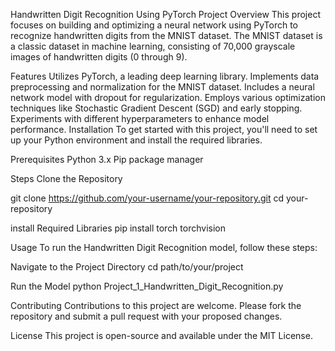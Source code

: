 Handwritten Digit Recognition Using PyTorch
Project Overview
This project focuses on building and optimizing a neural network using PyTorch to recognize handwritten digits from the MNIST dataset. The MNIST dataset is a classic dataset in machine learning, consisting of 70,000 grayscale images of handwritten digits (0 through 9).

Features
Utilizes PyTorch, a leading deep learning library.
Implements data preprocessing and normalization for the MNIST dataset.
Includes a neural network model with dropout for regularization.
Employs various optimization techniques like Stochastic Gradient Descent (SGD) and early stopping.
Experiments with different hyperparameters to enhance model performance.
Installation
To get started with this project, you'll need to set up your Python environment and install the required libraries.

Prerequisites
Python 3.x
Pip package manager

Steps
Clone the Repository

git clone https://github.com/your-username/your-repository.git
cd your-repository

install Required Libraries
pip install torch torchvision

Usage
To run the Handwritten Digit Recognition model, follow these steps:

Navigate to the Project Directory
cd path/to/your/project

Run the Model
python Project_1_Handwritten_Digit_Recognition.py


Contributing
Contributions to this project are welcome. Please fork the repository and submit a pull request with your proposed changes.


License
This project is open-source and available under the MIT License.
